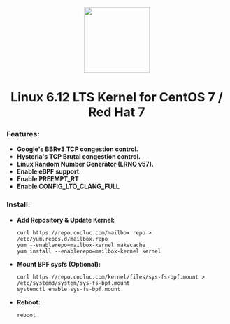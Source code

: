 <div align="center">
<img src="https://github-production-user-asset-6210df.s3.amazonaws.com/16485166/263130623-3f9e5945-cc0c-44b9-b6fc-f9de2b8b9ce6.png" height="150.0px"/>
<h1 align="center">Linux 6.12 LTS Kernel for CentOS 7 / Red Hat 7</h1>
</div>

### Features:
- **Google's BBRv3 TCP congestion control.**
- **Hysteria's TCP Brutal congestion control.**
- **Linux Random Number Generator (LRNG v57).**
- **Enable eBPF support.**
- **Enable PREEMPT_RT**
- **Enable CONFIG_LTO_CLANG_FULL**

### Install:

- **Add Repository & Update Kernel:**
  
  ```shell
  curl https://repo.cooluc.com/mailbox.repo > /etc/yum.repos.d/mailbox.repo
  yum --enablerepo=mailbox-kernel makecache
  yum install --enablerepo=mailbox-kernel kernel
  ```

- **Mount BPF sysfs (Optional):**
  
  ```shell
  curl https://repo.cooluc.com/kernel/files/sys-fs-bpf.mount > /etc/systemd/system/sys-fs-bpf.mount
  systemctl enable sys-fs-bpf.mount
  ```

- **Reboot:**

  ```shell
  reboot
  ```
